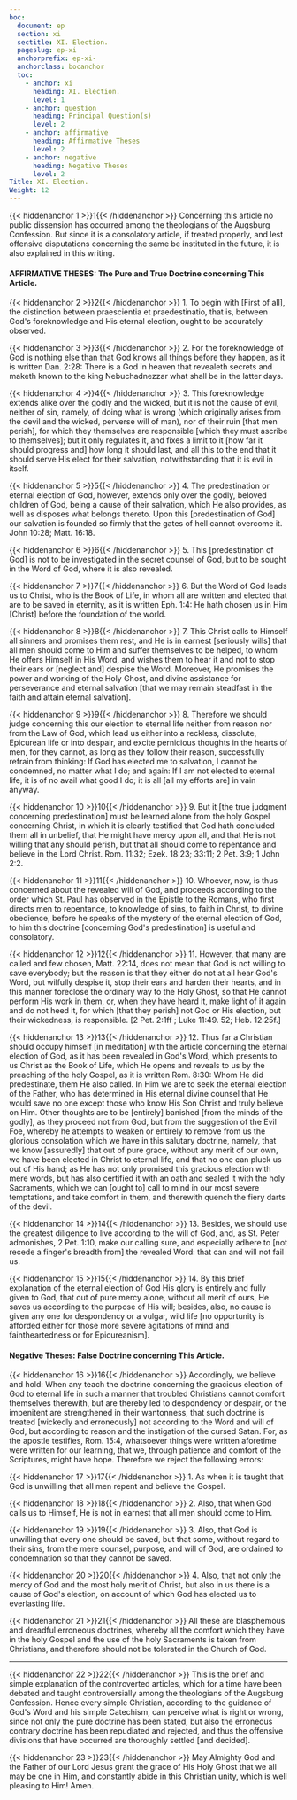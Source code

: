 ```yaml
---
boc:
  document: ep
  section: xi
  sectitle: XI. Election.
  pageslug: ep-xi
  anchorprefix: ep-xi-
  anchorclass: bocanchor
  toc:
    - anchor: xi
      heading: XI. Election.
      level: 1
    - anchor: question
      heading: Principal Question(s)
      level: 2
    - anchor: affirmative
      heading: Affirmative Theses
      level: 2
    - anchor: negative
      heading: Negative Theses
      level: 2
Title: XI. Election.
Weight: 12
---
```


{{< hiddenanchor 1 >}}1{{< /hiddenanchor >}} Concerning this article no public dissension has occurred among the theologians of the Augsburg Confession. But since it is a consolatory article, if treated properly, and lest offensive disputations concerning the same be instituted in the future, it is also explained in this writing.

#### AFFIRMATIVE THESES: The Pure and True Doctrine concerning This Article.

{{< hiddenanchor 2 >}}2{{< /hiddenanchor >}} 1. To begin with [First of all], the distinction between praescientia et praedestinatio, that is, between God's foreknowledge and His eternal election, ought to be accurately observed.

{{< hiddenanchor 3 >}}3{{< /hiddenanchor >}} 2. For the foreknowledge of God is nothing else than that God knows all things before they happen, as it is written Dan. 2:28: There is a God in heaven that revealeth secrets and maketh known to the king Nebuchadnezzar what shall be in the latter days.

{{< hiddenanchor 4 >}}4{{< /hiddenanchor >}} 3. This foreknowledge extends alike over the godly and the wicked, but it is not the cause of evil, neither of sin, namely, of doing what is wrong (which originally arises from the devil and the wicked, perverse will of man), nor of their ruin [that men perish], for which they themselves are responsible [which they must ascribe to themselves]; but it only regulates it, and fixes a limit to it [how far it should progress and] how long it should last, and all this to the end that it should serve His elect for their salvation, notwithstanding that it is evil in itself.

{{< hiddenanchor 5 >}}5{{< /hiddenanchor >}} 4. The predestination or eternal election of God, however, extends only over the godly, beloved children of God, being a cause of their salvation, which He also provides, as well as disposes what belongs thereto. Upon this [predestination of God] our salvation is founded so firmly that the gates of hell cannot overcome it. John 10:28; Matt. 16:18.

{{< hiddenanchor 6 >}}6{{< /hiddenanchor >}} 5. This [predestination of God] is not to be investigated in the secret counsel of God, but to be sought in the Word of God, where it is also revealed.

{{< hiddenanchor 7 >}}7{{< /hiddenanchor >}} 6. But the Word of God leads us to Christ, who is the Book of Life, in whom all are written and elected that are to be saved in eternity, as it is written Eph. 1:4: He hath chosen us in Him [Christ] before the foundation of the world.

{{< hiddenanchor 8 >}}8{{< /hiddenanchor >}} 7. This Christ calls to Himself all sinners and promises them rest, and He is in earnest [seriously wills] that all men should come to Him and suffer themselves to be helped, to whom He offers Himself in His Word, and wishes them to hear it and not to stop their ears or [neglect and] despise the Word. Moreover, He promises the power and working of the Holy Ghost, and divine assistance for perseverance and eternal salvation [that we may remain steadfast in the faith and attain eternal salvation].

{{< hiddenanchor 9 >}}9{{< /hiddenanchor >}} 8. Therefore we should judge concerning this our election to eternal life neither from reason nor from the Law of God, which lead us either into a reckless, dissolute, Epicurean life or into despair, and excite pernicious thoughts in the hearts of men, for they cannot, as long as they follow their reason, successfully refrain from thinking: If God has elected me to salvation, I cannot be condemned, no matter what I do; and again: If I am not elected to eternal life, it is of no avail what good I do; it is all [all my efforts are] in vain anyway.

{{< hiddenanchor 10 >}}10{{< /hiddenanchor >}} 9. But it [the true judgment concerning predestination] must be learned alone from the holy Gospel concerning Christ, in which it is clearly testified that God hath concluded them all in unbelief, that He might have mercy upon all, and that He is not willing that any should perish, but that all should come to repentance and believe in the Lord Christ. Rom. 11:32; Ezek. 18:23; 33:11; 2 Pet. 3:9; 1 John 2:2.

{{< hiddenanchor 11 >}}11{{< /hiddenanchor >}} 10. Whoever, now, is thus concerned about the revealed will of God, and proceeds according to the order which St. Paul has observed in the Epistle to the Romans, who first directs men to repentance, to knowledge of sins, to faith in Christ, to divine obedience, before he speaks of the mystery of the eternal election of God, to him this doctrine [concerning God's predestination] is useful and consolatory.

{{< hiddenanchor 12 >}}12{{< /hiddenanchor >}} 11. However, that many are called and few chosen, Matt. 22:14, does not mean that God is not willing to save everybody; but the reason is that they either do not at all hear God's Word, but wilfully despise it, stop their ears and harden their hearts, and in this manner foreclose the ordinary way to the Holy Ghost, so that He cannot perform His work in them, or, when they have heard it, make light of it again and do not heed it, for which [that they perish] not God or His election, but their wickedness, is responsible. [2 Pet. 2:1ff ; Luke 11:49. 52; Heb. 12:25f.]

{{< hiddenanchor 13 >}}13{{< /hiddenanchor >}} 12. Thus far a Christian should occupy himself [in meditation] with the article concerning the eternal election of God, as it has been revealed in God's Word, which presents to us Christ as the Book of Life, which He opens and reveals to us by the preaching of the holy Gospel, as it is written Rom. 8:30: Whom He did predestinate, them He also called. In Him we are to seek the eternal election of the Father, who has determined in His eternal divine counsel that He would save no one except those who know His Son Christ and truly believe on Him. Other thoughts are to be [entirely] banished [from the minds of the godly], as they proceed not from God, but from the suggestion of the Evil Foe, whereby he attempts to weaken or entirely to remove from us the glorious consolation which we have in this salutary doctrine, namely, that we know [assuredly] that out of pure grace, without any merit of our own, we have been elected in Christ to eternal life, and that no one can pluck us out of His hand; as He has not only promised this gracious election with mere words, but has also certified it with an oath and sealed it with the holy Sacraments, which we can [ought to] call to mind in our most severe temptations, and take comfort in them, and therewith quench the fiery darts of the devil.

{{< hiddenanchor 14 >}}14{{< /hiddenanchor >}} 13. Besides, we should use the greatest diligence to live according to the will of God, and, as St. Peter admonishes, 2 Pet. 1:10, make our calling sure, and especially adhere to [not recede a finger's breadth from] the revealed Word: that can and will not fail us.

{{< hiddenanchor 15 >}}15{{< /hiddenanchor >}} 14. By this brief explanation of the eternal election of God His glory is entirely and fully given to God, that out of pure mercy alone, without all merit of ours, He saves us according to the purpose of His will; besides, also, no cause is given any one for despondency or a vulgar, wild life [no opportunity is afforded either for those more severe agitations of mind and faintheartedness or for Epicureanism].

#### Negative Theses: False Doctrine concerning This Article.

{{< hiddenanchor 16 >}}16{{< /hiddenanchor >}} Accordingly, we believe and hold: When any teach the doctrine concerning the gracious election of God to eternal life in such a manner that troubled Christians cannot comfort themselves therewith, but are thereby led to despondency or despair, or the impenitent are strengthened in their wantonness, that such doctrine is treated [wickedly and erroneously] not according to the Word and will of God, but according to reason and the instigation of the cursed Satan. For, as the apostle testifies, Rom. 15:4, whatsoever things were written aforetime were written for our learning, that we, through patience and comfort of the Scriptures, might have hope. Therefore we reject the following errors:

{{< hiddenanchor 17 >}}17{{< /hiddenanchor >}} 1. As when it is taught that God is unwilling that all men repent and believe the Gospel.

{{< hiddenanchor 18 >}}18{{< /hiddenanchor >}} 2. Also, that when God calls us to Himself, He is not in earnest that all men should come to Him.

{{< hiddenanchor 19 >}}19{{< /hiddenanchor >}} 3. Also, that God is unwilling that every one should be saved, but that some, without regard to their sins, from the mere counsel, purpose, and will of God, are ordained to condemnation so that they cannot be saved.

{{< hiddenanchor 20 >}}20{{< /hiddenanchor >}} 4. Also, that not only the mercy of God and the most holy merit of Christ, but also in us there is a cause of God's election, on account of which God has elected us to everlasting life.

{{< hiddenanchor 21 >}}21{{< /hiddenanchor >}} All these are blasphemous and dreadful erroneous doctrines, whereby all the comfort which they have in the holy Gospel and the use of the holy Sacraments is taken from Christians, and therefore should not be tolerated in the Church of God.

----------

{{< hiddenanchor 22 >}}22{{< /hiddenanchor >}} This is the brief and simple explanation of the controverted articles, which for a time have been debated and taught controversially among the theologians of the Augsburg Confession. Hence every simple Christian, according to the guidance of God's Word and his simple Catechism, can perceive what is right or wrong, since not only the pure doctrine has been stated, but also the erroneous contrary doctrine has been repudiated and rejected, and thus the offensive divisions that have occurred are thoroughly settled [and decided].

{{< hiddenanchor 23 >}}23{{< /hiddenanchor >}} May Almighty God and the Father of our Lord Jesus grant the grace of His Holy Ghost that we all may be one in Him, and constantly abide in this Christian unity, which is well pleasing to Him! Amen.

&nbsp;

&nbsp;

